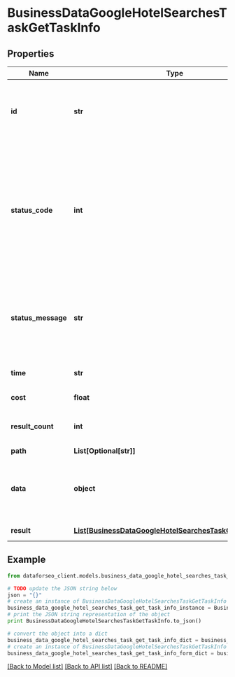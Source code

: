 # BusinessDataGoogleHotelSearchesTaskGetTaskInfo


## Properties

Name | Type | Description | Notes
------------ | ------------- | ------------- | -------------
**id** | **str** | task identifier unique task identifier in our system in the UUID format | [optional] 
**status_code** | **int** | status code of the task generated by DataForSEO, can be within the following range: 10000-60000 you can find the full list of the response codes here | [optional] 
**status_message** | **str** | informational message of the task you can find the full list of general informational messages here | [optional] 
**time** | **str** | execution time, seconds | [optional] 
**cost** | **float** | total tasks cost, USD | [optional] 
**result_count** | **int** | number of elements in the result array | [optional] 
**path** | **List[Optional[str]]** | URL path | [optional] 
**data** | **object** | contains the same parameters that you specified in the POST request | [optional] 
**result** | [**List[BusinessDataGoogleHotelSearchesTaskGetResultInfo]**](BusinessDataGoogleHotelSearchesTaskGetResultInfo.md) | array of results | [optional] 

## Example

```python
from dataforseo_client.models.business_data_google_hotel_searches_task_get_task_info import BusinessDataGoogleHotelSearchesTaskGetTaskInfo

# TODO update the JSON string below
json = "{}"
# create an instance of BusinessDataGoogleHotelSearchesTaskGetTaskInfo from a JSON string
business_data_google_hotel_searches_task_get_task_info_instance = BusinessDataGoogleHotelSearchesTaskGetTaskInfo.from_json(json)
# print the JSON string representation of the object
print BusinessDataGoogleHotelSearchesTaskGetTaskInfo.to_json()

# convert the object into a dict
business_data_google_hotel_searches_task_get_task_info_dict = business_data_google_hotel_searches_task_get_task_info_instance.to_dict()
# create an instance of BusinessDataGoogleHotelSearchesTaskGetTaskInfo from a dict
business_data_google_hotel_searches_task_get_task_info_form_dict = business_data_google_hotel_searches_task_get_task_info.from_dict(business_data_google_hotel_searches_task_get_task_info_dict)
```
[[Back to Model list]](../README.md#documentation-for-models) [[Back to API list]](../README.md#documentation-for-api-endpoints) [[Back to README]](../README.md)


